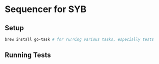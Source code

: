 # Sequencer for SYB

## Setup
```bash
brew install go-task # for running various tasks, especially tests
```

## Running Tests